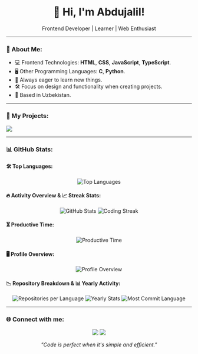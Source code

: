 <h1 align="center">👋 Hi, I'm Abdujalil!</h1>
<p align="center">Frontend Developer | Learner | Web Enthusiast</p>

---

### 🌟 About Me:
- 💻 Frontend Technologies: **HTML**, **CSS**, **JavaScript**, **TypeScript**.
- 🖥️ Other Programming Languages: **C**, **Python**.
- 🎯 Always eager to learn new things.
- 🛠️ Focus on design and functionality when creating projects.
- 📍 Based in Uzbekistan.

---

### 📂 My Projects:
<a href="https://github.com/abdujalil-nizomiddinov?tab=repositories"><img src="https://img.shields.io/badge/GitHub-Projects-181717?style=flat&logo=github"></a>

---

### 📊 GitHub Stats:
#### 🛠️ Top Languages:
<p align="center">
  <img src="https://github-readme-stats.vercel.app/api/top-langs/?username=abdujalil-nizomiddinov&layout=compact&theme=github_dark&hide_border=true" alt="Top Languages">
</p>

#### 🔥 Activity Overview & 📈 Streak Stats:
<p align="center">
  <img src="https://github-readme-stats.vercel.app/api?username=abdujalil-nizomiddinov&show_icons=true&hide_border=true&theme=github_dark" alt="GitHub Stats">
  <img src="https://github-readme-streak-stats.herokuapp.com?user=abdujalil-nizomiddinov&theme=github-dark-blue&hide_border=true" alt="Coding Streak">
</p>

#### ⏳ Productive Time:
<p align="center">
  <img src="https://github-profile-summary-cards.vercel.app/api/cards/productive-time?username=abdujalil-nizomiddinov&theme=github_dark" alt="Productive Time">
</p>

#### 🖥️ Profile Overview:
<p align="center">
  <img src="https://github-profile-summary-cards.vercel.app/api/cards/profile-details?username=abdujalil-nizomiddinov&theme=github_dark" alt="Profile Overview">
</p>

#### 
<p align="center">
</p>

#### 📉 Repository Breakdown & 📊 Yearly Activity:
<p align="center">
  <img src="https://github-profile-summary-cards.vercel.app/api/cards/repos-per-language?username=abdujalil-nizomiddinov&theme=github_dark" alt="Repositories per Language">
  <img src="https://github-profile-summary-cards.vercel.app/api/cards/stats?username=abdujalil-nizomiddinov&theme=github_dark" alt="Yearly Stats">
  <img src="https://github-profile-summary-cards.vercel.app/api/cards/most-commit-language?username=abdujalil-nizomiddinov&theme=github_dark" alt="Most Commit Language">
</p>

---

### 🌐 Connect with me:
<p align="center">
  <a href="mailto:abdujalil2107@gmail.com"><img src="https://img.shields.io/badge/Email-abdujalil2107%40gmail.com-red?style=flat&logo=gmail"></a>
  <a href="https://github.com/abdujalil-nizomiddinov"><img src="https://img.shields.io/badge/GitHub-abdujalil--nizomiddinov-181717?style=flat&logo=github"></a>
</p>

<p align="center">
  <i>"Code is perfect when it's simple and efficient."</i>
</p>
